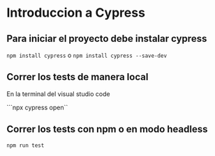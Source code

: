 # Introduccion a Cypress

## Para iniciar el proyecto debe instalar cypress

```npm install cypress``` o ```npm install cypress --save-dev```

## Correr los tests de manera local 

En la terminal del visual studio code 

 ```npx cypress open``

## Correr los tests con npm o en modo headless

```npm run test```
